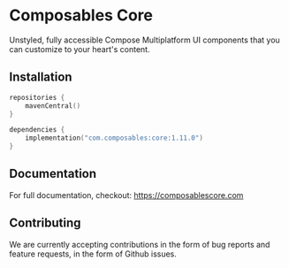 # Composables Core

Unstyled, fully accessible Compose Multiplatform UI components that you can customize to your heart's content.

## Installation

```kotlin
repositories {
    mavenCentral()
}

dependencies {
    implementation("com.composables:core:1.11.0")
}
```

## Documentation

For full documentation, checkout: https://composablescore.com

## Contributing

We are currently accepting contributions in the form of bug reports and feature requests, in the form of Github issues.
